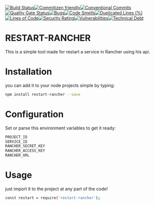 [![Build Status](https://travis-ci.org/NaturesProphet/restart-rancher.svg?branch=master)](https://travis-ci.org/NaturesProphet/restart-rancher)[![Commitizen friendly](https://img.shields.io/badge/commitizen-friendly-brightgreen.svg)](http://commitizen.github.io/cz-cli/)[![Conventional Commits](https://img.shields.io/badge/Conventional%20Commits-1.0.0-yellow.svg)](https://conventionalcommits.org)[![Quality Gate Status](https://sonarcloud.io/api/project_badges/measure?project=restart-rancher&metric=alert_status)](https://sonarcloud.io/dashboard?id=restart-rancher)[![Bugs](https://sonarcloud.io/api/project_badges/measure?project=restart-rancher&metric=bugs)](https://sonarcloud.io/dashboard?id=restart-rancher)[![Code Smells](https://sonarcloud.io/api/project_badges/measure?project=restart-rancher&metric=code_smells)](https://sonarcloud.io/dashboard?id=restart-rancher)[![Duplicated Lines (%)](https://sonarcloud.io/api/project_badges/measure?project=restart-rancher&metric=duplicated_lines_density)](https://sonarcloud.io/dashboard?id=restart-rancher)[![Lines of Code](https://sonarcloud.io/api/project_badges/measure?project=restart-rancher&metric=ncloc)](https://sonarcloud.io/dashboard?id=restart-rancher)[![Security Rating](https://sonarcloud.io/api/project_badges/measure?project=restart-rancher&metric=security_rating)](https://sonarcloud.io/dashboard?id=restart-rancher)[![Vulnerabilities](https://sonarcloud.io/api/project_badges/measure?project=restart-rancher&metric=vulnerabilities)](https://sonarcloud.io/dashboard?id=restart-rancher)[![Technical Debt](https://sonarcloud.io/api/project_badges/measure?project=restart-rancher&metric=sqale_index)](https://sonarcloud.io/dashboard?id=restart-rancher)

# RESTART-RANCHER

This is a simple tool made for restart a service in Rancher using his api.

# Installation

you can add it to your node projects simple by typing:
```bash
npm install restart-rancher --save
```

# Configuration

Set or parse this environment variables to get it ready:
```bash
PROJECT_ID
SERVICE_ID
RANCHER_SECRET_KEY
RANCHER_ACCESS_KEY
RANCHER_URL
```

# Usage

just import it to the project at any part of the code!
```bash
const restart = require('restart-rancher');
```